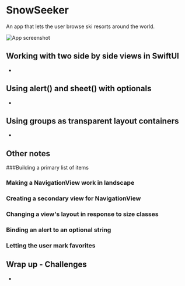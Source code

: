 # SnowSeeker
An app that lets the user browse ski resorts around the world.

![App screenshot](SnowSeeker.png)


## Working with two side by side views in SwiftUI
- 

## Using alert() and sheet() with optionals
- 

## Using groups as transparent layout containers
- 

## Other notes
###Building a primary list of items
### Making a NavigationView work in landscape
### Creating a secondary view for NavigationView
### Changing a view's layout in response to size classes
### Binding an alert to an optional string
### Letting the user mark favorites

## Wrap up - Challenges
- 

